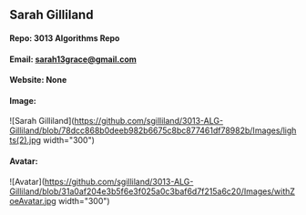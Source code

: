 ## Sarah Gilliland
#### Repo: 3013 Algorithms Repo
#### Email: sarah13grace@gmail.com
#### Website: None
#### Image:
![Sarah Gilliland](https://github.com/sgilliland/3013-ALG-Gilliland/blob/78dcc868b0deeb982b6675c8bc877461df78982b/Images/lights(2).jpg width="300")
#### Avatar:
![Avatar](https://github.com/sgilliland/3013-ALG-Gilliland/blob/31a0af204e3b5f6e3f025a0c3baf6d7f215a6c20/Images/withZoeAvatar.jpg width="300")
